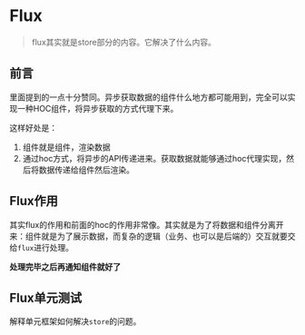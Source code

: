 # Flux
> flux其实就是store部分的内容。它解决了什么内容。

## 前言

里面提到的一点十分赞同。异步获取数据的组件什么地方都可能用到，完全可以实现一种HOC组件，将异步获取的方式代理下来。

这样好处是：

1. 组件就是组件，渲染数据
2. 通过hoc方式，将异步的API传递进来。获取数据就能够通过hoc代理实现，然后将数据传递给组件然后渲染。

## Flux作用

其实flux的作用和前面的hoc的作用非常像。其实就是为了将数据和组件分离开来：组件就是为了展示数据，而复杂的逻辑（业务、也可以是后端的）交互就要交给`flux`进行处理。

**处理完毕之后再通知组件就好了**

## Flux单元测试

解释单元框架如何解决`store`的问题。


